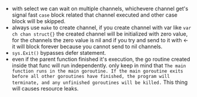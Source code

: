 * with select we can wait on multiple channels, whichevere channel get's signal fast ```case``` block related that channel executed and other case block will be skipped.
* always use ```make``` to create channel, if you create channel with var like ```var ch chan struct{}``` the created channel will be initialized with zero value, for the channels the zero value is nil and if you try and send to it with <- it will block forever because you cannot send to nil channels.
* ```sys.Exit()``` bypasses defer statement.
* even if the parent function finished it's execution, the go routine created inside that func will run independently. only keep in mind that ```The main function runs in the main goroutine. If the main goroutine exits before all other goroutines have finished, the program will terminate, and any unfinished goroutines will be killed.``` This thing will causes resource leaks. 